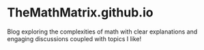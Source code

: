 # TheMathMatrix.github.io
Blog exploring the complexities of math with clear explanations and engaging discussions coupled with topics I like!
